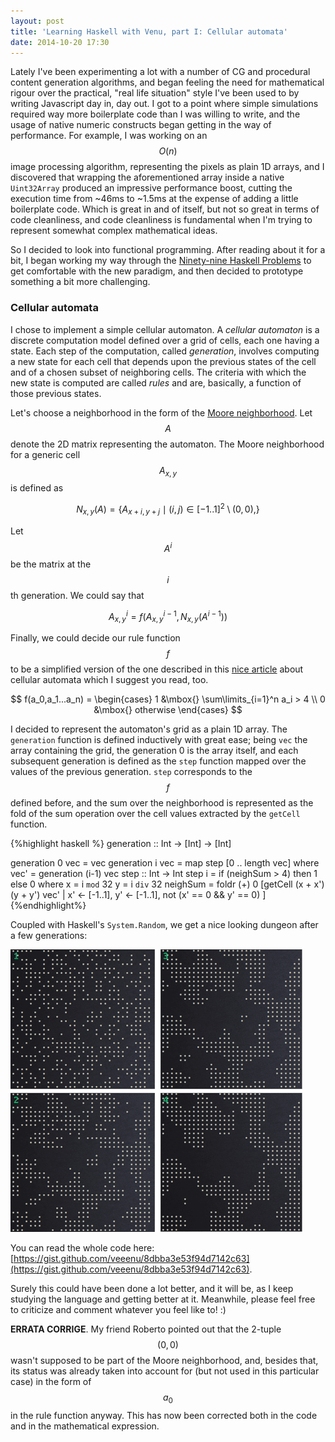 ```yaml
---
layout: post
title: 'Learning Haskell with Venu, part I: Cellular automata'
date: 2014-10-20 17:30
---
```


Lately I've been experimenting a lot with a number of CG and procedural content
generation algorithms, and began feeling the need for mathematical rigour over
the practical, "real life situation" style I've been used to by writing
Javascript day in, day out. I got to a point where simple simulations required
way more boilerplate code than I was willing to write, and the usage of native
numeric constructs began getting in the way of performance. For example, I was
working on an $$ O(n) $$ image processing algorithm, representing the pixels as
plain 1D arrays, and I discovered that wrapping the aforementioned array
inside a native `Uint32Array` produced an impressive performance boost, cutting
the execution time from ~46ms to ~1.5ms at the expense of adding a little
boilerplate code. Which is great in and of itself, but not so great in terms of
code cleanliness, and code cleanliness is fundamental when I'm trying to
represent somewhat complex mathematical ideas.

So I decided to look into functional programming. After reading about it for a
bit, I began working my way through the [Ninety-nine Haskell Problems](https://github.com/veeenu/ninetynine-haskell-problems)
to get comfortable with the new paradigm, and then decided to prototype
something a bit more challenging.

### Cellular automata

I chose to implement a simple cellular automaton. A *cellular automaton* is a
discrete computation model defined over a grid of cells, each one having a
state. Each step of the computation, called *generation*, involves computing
a new state for each cell that depends upon the previous states of the cell
and of a chosen subset of neighboring cells. The criteria with which the new
state is computed are called *rules* and are, basically, a function of those
previous states.

Let's choose a neighborhood in the form of the [Moore neighborhood](http://en.wikipedia.org/wiki/Moore_neighborhood).
Let $$ A $$ denote the 2D matrix representing the automaton. The Moore
neighborhood for a generic cell $$ A_{x,y} $$ is defined as

$$
N_{x,y}(A) = \left\{ A_{x+i,y+j} \mid (i, j) \in [-1 .. 1]^2 \setminus (0, 0), \right\}
$$

Let $$A^i$$ be the matrix at the $$i$$th generation. We could say that

$$
A^i_{x,y} = f(A^{i-1}_{x,y},N_{x,y}(A^{i-1}))
$$

Finally, we could decide our rule function $$f$$ to be a simplified version of the
one described in this [nice article](http://gamedevelopment.tutsplus.com/tutorials/generate-random-cave-levels-using-cellular-automata--gamedev-9664)
about cellular automata which I suggest you read, too.

$$
f(a_0,a_1...a_n) = \begin{cases} 1 &\mbox{} \sum\limits_{i=1}^n a_i > 4 \\
                   0 &\mbox{} otherwise \end{cases}
$$

I decided to represent the automaton's grid as a plain 1D array. The `generation`
function is defined inductively with great ease; being `vec` the array containing
the grid, the generation 0 is the array itself, and each subsequent generation
is defined as the `step` function mapped over the values of the previous
generation. `step` corresponds to the $$f$$ defined before, and the sum over the
neighborhood is represented as the fold of the sum operation over the cell values
extracted by the `getCell` function.

{%highlight haskell %}
generation :: Int -> [Int] -> [Int]

generation 0 vec = vec
generation i vec = map step [0 .. length vec]
  where
    vec' = generation (i-1) vec
    step :: Int -> Int
    step i = if (neighSum > 4) then 1 else 0
      where
        x = i `mod` 32
        y = i `div` 32
        neighSum = foldr (+) 0 [getCell (x + x') (y + y') vec' | x' <- [-1..1], y' <- [-1..1], not (x' == 0 && y' == 0) ]
{%endhighlight%}

Coupled with Haskell's `System.Random`, we get a nice looking dungeon after a few generations:

![Cellular Automaton](/data/2014-10-20/ca_.png)

You can read the whole code here: [https://gist.github.com/veeenu/8dbba3e53f94d7142c63](https://gist.github.com/veeenu/8dbba3e53f94d7142c63).

Surely this could have been done a lot better, and it will be, as I keep studying the
language and getting better at it. Meanwhile, please feel free to criticize and comment
whatever you feel like to! :)

**ERRATA CORRIGE**. My friend Roberto pointed out that the 2-tuple $$(0, 0)$$ wasn't supposed
to be part of the Moore neighborhood, and, besides that, its status was already taken into
account for (but not used in this particular case) in the form of $$a_0$$ in the rule
function anyway. This has now been corrected both in the code and in the mathematical
expression.

